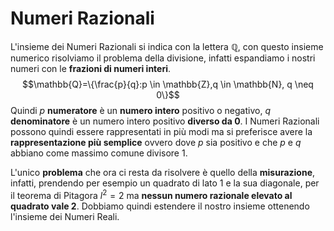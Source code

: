 # Numeri Razionali
L'insieme dei Numeri Razionali si indica con la lettera $\mathbb{Q}$, con questo insieme numerico risolviamo il problema della divisione, infatti espandiamo i nostri numeri con le **frazioni di numeri interi**.
$$\mathbb{Q}=\{\frac{p}{q}:p \in \mathbb{Z},q \in \mathbb{N}, q \neq 0\}$$
Quindi $p$ **numeratore** è un **numero intero** positivo o negativo, $q$ **denominatore** è un numero intero positivo **diverso da 0**.
I Numeri Razionali possono quindi essere rappresentati in più modi ma si preferisce avere la **rappresentazione più semplice** ovvero dove $p$ sia positivo e che $p$ e $q$ abbiano come massimo comune divisore 1.

L'unico **problema** che ora ci resta da risolvere è quello della **misurazione**, infatti, prendendo per esempio un quadrato di lato 1 e la sua diagonale, per il teorema di Pitagora $l^2=2$ ma **nessun numero razionale elevato al quadrato vale 2**. Dobbiamo quindi estendere il nostro insieme ottenendo l'insieme dei Numeri Reali.